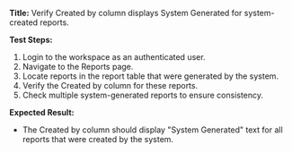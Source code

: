 **Title:** Verify Created by column displays System Generated for system-created reports.

**Test Steps:**
1. Login to the workspace as an authenticated user.
2. Navigate to the Reports page.
3. Locate reports in the report table that were generated by the system.
4. Verify the Created by column for these reports.
5. Check multiple system-generated reports to ensure consistency.

**Expected Result:**
* The Created by column should display "System Generated" text for all reports that were created by the system.